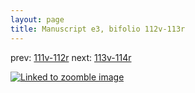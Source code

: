 ```yaml
---
layout: page
title: Manuscript e3, bifolio 112v-113r
---
```


prev: [111v-112r](../111v-112r/) next: [113v-114r](../113v-114r/)



[![Linked to zoomble image](http://www.homermultitext.org/iipsrv?IIIF=/project/homer/pyramidal/deepzoom/hmt/e3bifolio/v1/vb_112v_113r.tif/full/2000,/0/default.jpg)](http://www.homermultitext.org/ict2/?urn=urn:cite2:hmt:e3bifolio.v1:vb_112v_113r)

